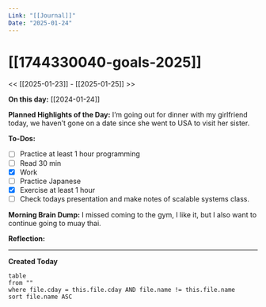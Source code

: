 ```yaml
---
Link: "[[Journal]]"
Date: "2025-01-24"
---
```

# [[1744330040-goals-2025]]

<< [[2025-01-23]] - [[2025-01-25]] >>

**On this day:** [[2024-01-24]]

**Planned Highlights of the Day:**
I’m going out for dinner with my girlfriend today, we haven’t gone on a date since she went to USA to visit her sister.

**To-Dos:**
- [ ] Practice at least 1 hour programming
- [ ] Read 30 min
- [x] Work
- [ ] Practice Japanese
- [x] Exercise at least 1 hour
- [ ] Check todays presentation and make notes of scalable systems class.

**Morning Brain Dump:**
I missed coming to the gym, I like it, but I also want to continue going to muay thai.

**Reflection:**


---
**Created Today**
```dataview
table
from ""
where file.cday = this.file.cday AND file.name != this.file.name
sort file.name ASC
```
